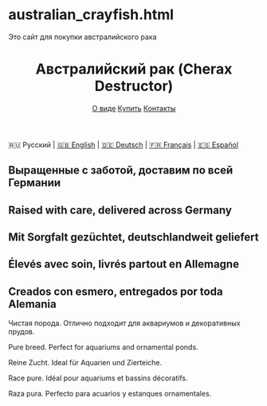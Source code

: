 # australian_crayfish.html
Это сайт для покупки австралийского рака
<!DOCTYPE html><html lang="ru">
<head>
  <meta charset="UTF-8">
  <meta name="viewport" content="width=device-width, initial-scale=1.0">
  <title>Продажа австралийского рака</title>
  <link href="https://cdn.jsdelivr.net/npm/tailwindcss@2.2.19/dist/tailwind.min.css" rel="stylesheet">
</head>
<body class="bg-blue-50 font-sans">
  <header class="bg-blue-800 text-white p-4">
    <div class="container mx-auto flex justify-between items-center">
      <h1 class="text-2xl font-bold">Австралийский рак (Cherax Destructor)</h1>
      <nav>
        <a href="#about" class="ml-4 hover:underline">О виде</a>
        <a href="#shop" class="ml-4 hover:underline">Купить</a>
        <a href="#contact" class="ml-4 hover:underline">Контакты</a>
      </nav>
    </div>
  </header>  <section id="lang-switch" class="bg-blue-100 py-2 text-center text-sm">
    <p>
      🇷🇺 Русский | <a href="#" onclick="switchLang('en')" class="underline">🇬🇧 English</a> | <a href="#" onclick="switchLang('de')" class="underline">🇩🇪 Deutsch</a> | <a href="#" onclick="switchLang('fr')" class="underline">🇫🇷 Français</a> | <a href="#" onclick="switchLang('es')" class="underline">🇪🇸 Español</a>
    </p>
  </section>  <section id="hero" class="bg-blue-100 text-center py-12">
    <h2 class="text-3xl font-semibold mb-4" data-lang="ru">Выращенные с заботой, доставим по всей Германии</h2>
    <h2 class="text-3xl font-semibold mb-4 hidden" data-lang="en">Raised with care, delivered across Germany</h2>
    <h2 class="text-3xl font-semibold mb-4 hidden" data-lang="de">Mit Sorgfalt gezüchtet, deutschlandweit geliefert</h2>
    <h2 class="text-3xl font-semibold mb-4 hidden" data-lang="fr">Élevés avec soin, livrés partout en Allemagne</h2>
    <h2 class="text-3xl font-semibold mb-4 hidden" data-lang="es">Creados con esmero, entregados por toda Alemania</h2>
    <p class="text-lg text-gray-700" data-lang="ru">Чистая порода. Отлично подходит для аквариумов и декоративных прудов.</p>
    <p class="text-lg text-gray-700 hidden" data-lang="en">Pure breed. Perfect for aquariums and ornamental ponds.</p>
    <p class="text-lg text-gray-700 hidden" data-lang="de">Reine Zucht. Ideal für Aquarien und Zierteiche.</p>
    <p class="text-lg text-gray-700 hidden" data-lang="fr">Race pure. Idéal pour aquariums et bassins décoratifs.</p>
    <p class="text-lg text-gray-700 hidden" data-lang="es">Raza pura. Perfecto para acuarios y estanques ornamentales.</p>
  </section>  <!-- Остальная часть сайта остаётся на русском. Можно добавить аналогичные блоки с data-lang при необходимости. -->  <script>
    function switchLang(lang) {
      document.querySelectorAll('[data-lang]').forEach(el => {
        el.classList.add('hidden');
        if (el.getAttribute('data-lang') === lang) {
          el.classList.remove('hidden');
        }
      });
    }
  </script></body>
</html>

